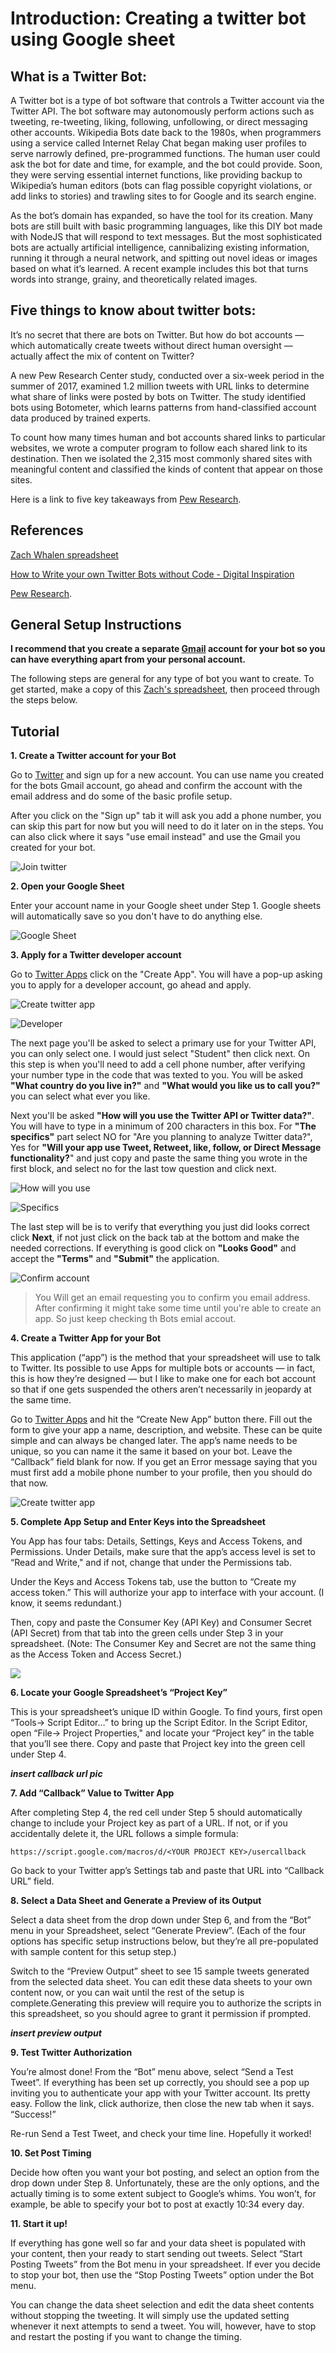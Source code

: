 # Introduction: Creating a twitter bot using Google sheet

## **What is a Twitter Bot:** 
A Twitter bot is a type of bot software that controls a Twitter account via the Twitter API. The bot software may autonomously perform actions such as tweeting, re-tweeting, liking, following, unfollowing, or direct messaging other accounts. Wikipedia Bots date back to the 1980s, when programmers using a service called Internet Relay Chat began making user profiles to serve narrowly defined, pre-programmed functions. The human user could ask the bot for date and time, for example, and the bot could provide. Soon, they were serving essential internet functions, like providing backup to Wikipedia’s human editors (bots can flag possible copyright violations, or add links to stories) and trawling sites to for Google and its search engine.

As the bot’s domain has expanded, so have the tool for its creation. Many bots are still built with basic programming languages, like this DIY bot made with NodeJS that will respond to text messages. But the most sophisticated bots are actually artificial intelligence, cannibalizing existing information, running it through a neural network, and spitting out novel ideas or images based on what it’s learned. A recent example includes this bot that turns words into strange, grainy, and theoretically related images.
## **Five things to know about twitter bots:** 
It’s no secret that there are bots on Twitter. But how do bot accounts — which automatically create tweets without direct human oversight — actually affect the mix of content on Twitter?

A new Pew Research Center study, conducted over a six-week period in the summer of 2017, examined 1.2 million tweets with URL links to determine what share of links were posted by bots on Twitter. The study identified bots using Botometer, which learns patterns from hand-classified account data produced by trained experts.

To count how many times human and bot accounts shared links to particular websites, we wrote a computer program to follow each shared link to its destination. Then we isolated the 2,315 most commonly shared sites with meaningful content and classified the kinds of content that appear on those sites.

Here is a link to five key takeaways from [Pew Research](https://www.pewresearch.org/fact-tank/2018/04/09/5-things-to-know-about-bots-on-twitter/).
## References
[Zach Whalen spreadsheet](http://www.zachwhalen.net/posts/how-to-make-a-twitter-bot-with-google-spreadsheets-version-04/)

[How to Write your own Twitter Bots without Code - Digital Inspiration](https://www.labnol.org/internet/write-twitter-bot/27902/)

[Pew Research](https://www.pewresearch.org/fact-tank/2018/04/09/5-things-to-know-about-bots-on-twitter/).

## General Setup Instructions
**I recommend that you create a separate [Gmail](Gmail.com) account for your bot so you can have everything apart from your personal account.**

The following steps are general for any type of bot you want to create. To get started, make a copy of this [Zach's spreadsheet](https://docs.google.com/spreadsheets/d/1Cbg_6pYN04XtDHpDLtxAP3ExQEBL8PYBXBQ1E5_Sq30/copy), then proceed through the steps below.
## Tutorial
 

**1. Create a Twitter account for your Bot**

Go to [Twitter](https://twitter.com/) and sign up for a new account. You can use name you created for the bots Gmail account, go ahead and confirm the account with the email address and do some of the basic profile setup.

After you click on the "Sign up" tab it will ask you add a phone number, you can skip this part for now but you will need to do it later on in the steps. You can also click where it says "use email instead" and use the Gmail you created for your bot.

![Join twitter](https://raw.githubusercontent.com/ymonteagudo9896/twitter-bot-tutorial-for-Pierce-Hacker/master/images/Creat%20twitter.jpg)

**2. Open your Google Sheet**

Enter your account name in your Google sheet under Step 1. Google sheets will automatically save so you don't have to do anything else.

![Google Sheet](https://raw.githubusercontent.com/ymonteagudo9896/twitter-bot-tutorial-for-Pierce-Hacker/master/images/Adding%20twitter%20name.jpg)

**3. Apply for a Twitter developer account**

Go to [Twitter Apps](https://twitter.com/login?redirect_after_login=https%3A%2F%2Fdeveloper.twitter.com%2Fapps) click on the "Create App". You will have a pop-up asking you to apply for a developer account, go ahead and apply. 

![Create twitter app](https://raw.githubusercontent.com/ymonteagudo9896/twitter-bot-tutorial-for-Pierce-Hacker/master/images/create%20twitter%20app.jpg)

![Developer](https://raw.githubusercontent.com/ymonteagudo9896/twitter-bot-tutorial-for-Pierce-Hacker/master/images/developer%20popup.jpg)

The next page you'll be asked to select a primary use for your Twitter API, you can only select one. I would just select "Student" then click next. On this step is when you'll need to add a cell phone number, after verifying your number type in the code that was texted to you. You will be asked **"What country do you live in?"** and **"What would you like us to call you?"** you can select what ever you like.



Next you'll be asked **"How will you use the Twitter API or Twitter data?"**. You will have to type in a minimum of 200 characters in this box. For **"The specifics"** part select NO for "Are you planning to analyze Twitter data?", Yes for **"Will your app use Tweet, Retweet, like, follow, or Direct Message functionality?**" and just copy and paste the same thing you wrote in the first block, and select no for the last tow question and click next.

![How will you use](https://raw.githubusercontent.com/ymonteagudo9896/twitter-bot-tutorial-for-Pierce-Hacker/master/images/How%20will%20use.jpg)

![Specifics](https://raw.githubusercontent.com/ymonteagudo9896/twitter-bot-tutorial-for-Pierce-Hacker/master/images/Specifics.jpg)

The last step will be is to verify that everything you just did looks correct click **Next**, if not just click on the back tab at the bottom and make the needed corrections. If everything is good click on **"Looks Good"** and accept the **"Terms"** and **"Submit"** the application.

![Confirm account](https://raw.githubusercontent.com/ymonteagudo9896/twitter-bot-tutorial-for-Pierce-Hacker/master/images/Conferm%20account.jpg)

>You Will get an email requesting you to confirm you email address. After confirming it might take some time until you're able to create an app. So just keep checking th Bots emial accout. 

**4. Create a Twitter App for your Bot**

This application (“app”) is the method that your spreadsheet will use to talk to Twitter. Its possible to use Apps for multiple bots or accounts — in fact, this is how they’re designed — but I like to make one for each bot account so that if one gets suspended the others aren’t necessarily in jeopardy at the same time.

Go to [Twitter Apps](https://developer.twitter.com/en/apps) and hit the “Create New App” button there. Fill out the form to give your app a name, description, and website. These can be quite simple and can always be changed later. The app’s name needs to be unique, so you can name it the same it based on your bot. Leave the “Callback” field blank for now. If you get an Error message saying that you must first add a mobile phone number to your profile, then you should do that now.

![Create twitter app](https://raw.githubusercontent.com/ymonteagudo9896/twitter-bot-tutorial-for-Pierce-Hacker/master/images/create%20twitter%20app.jpg)

**5. Complete App Setup and Enter Keys into the Spreadsheet**

You App has four tabs: Details, Settings, Keys and Access Tokens, and Permissions. Under Details, make sure that the app’s access level is set to “Read and Write," and if not, change that under the Permissions tab.

Under the Keys and Access Tokens tab, use the button to “Create my access token.” This will authorize your app to interface with your account. (I know, it seems redundant.)

Then, copy and paste the Consumer Key (API Key) and Consumer Secret (API Secret) from that tab into the green cells under Step 3 in your spreadsheet. (Note: The Consumer Key and Secret are not the same thing as the Access Token and Access Secret.)

![](https://raw.githubusercontent.com/ymonteagudo9896/twitter-bot-tutorial-for-Pierce-Hacker/master/images/Customer%20Key.png)

**6. Locate your Google Spreadsheet’s “Project Key”**

This is your spreadsheet’s unique ID within Google. To find yours, first open “Tools-> Script Editor…” to bring up the Script Editor. In the Script Editor, open “File-> Project Properties," and locate your “Project key” in the table that you’ll see there. Copy and paste that Project key into the green cell under Step 4.

***insert callback url pic***

**7. Add “Callback” Value to Twitter App**

After completing Step 4, the red cell under Step 5 should automatically change to include your Project key as part of a URL. If not, or if you accidentally delete it, the URL follows a simple formula:

	https://script.google.com/macros/d/<YOUR PROJECT KEY>/usercallback

Go back to your Twitter app’s Settings tab and paste that URL into “Callback URL” field.

**8. Select a Data Sheet and Generate a Preview of its Output**

Select a data sheet from the drop down under Step 6, and from the “Bot” menu in your Spreadsheet, select “Generate Preview”. (Each of the four options has specific setup instructions below, but they’re all pre-populated with sample content for this setup step.)

Switch to the “Preview Output” sheet to see 15 sample tweets generated from the selected data sheet. You can edit these data sheets to your own content now, or you can wait until the rest of the setup is complete.Generating this preview will require you to authorize the scripts in this spreadsheet, so you should agree to grant it permission if prompted.

***insert preview output***

**9. Test Twitter Authorization**

You’re almost done! From the “Bot” menu above, select “Send a Test Tweet”. If everything has been set up correctly, you should see a pop up inviting you to authenticate your app with your Twitter account. Its pretty easy. Follow the link, click authorize, then close the new tab when it says. “Success!”

Re-run Send a Test Tweet, and check your time line. Hopefully it worked!

**10. Set Post Timing**

Decide how often you want your bot posting, and select an option from the drop down under Step 8. Unfortunately, these are the only options, and the actually timing is to some extent subject to Google’s whims. You won’t, for example, be able to specify your bot to post at exactly 10:34 every day.

**11. Start it up!**

If everything has gone well so far and your data sheet is populated with your content, then your ready to start sending out tweets. Select “Start Posting Tweets” from the Bot menu in your spreadsheet. If ever you decide to stop your bot, then use the “Stop Posting Tweets” option under the Bot menu.

You can change the data sheet selection and edit the data sheet contents without stopping the tweeting. It will simply use the updated setting whenever it next attempts to send a tweet. You will, however, have to stop and restart the posting if you want to change the timing.
